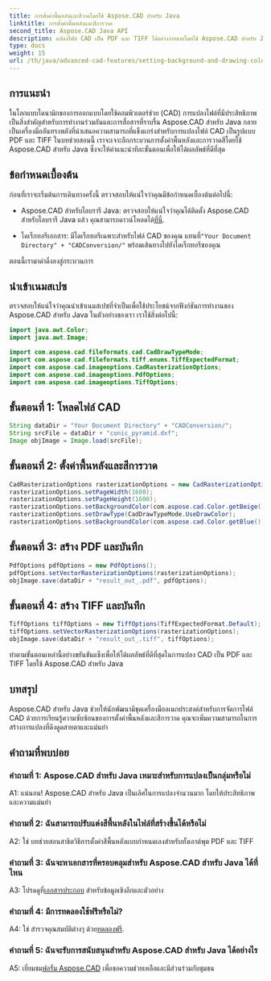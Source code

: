```yaml
---
title: การตั้งค่าพื้นหลังและสีวาดโดยใช้ Aspose.CAD สำหรับ Java
linktitle: การตั้งค่าพื้นหลังและสีการวาด
second_title: Aspose.CAD Java API
description: แปลงไฟล์ CAD เป็น PDF และ TIFF ได้อย่างง่ายดายโดยใช้ Aspose.CAD สำหรับ Java ตั้งค่าพื้นหลังและสีวาดภาพแบบกำหนดเองเพื่อผลลัพธ์ที่สวยงามน่าทึ่ง
type: docs
weight: 15
url: /th/java/advanced-cad-features/setting-background-and-drawing-color/
---
```

## การแนะนำ

ในโลกแบบไดนามิกของการออกแบบโดยใช้คอมพิวเตอร์ช่วย (CAD) การแปลงไฟล์ที่มีประสิทธิภาพเป็นสิ่งสำคัญสำหรับการทำงานร่วมกันและการสื่อสารที่ราบรื่น Aspose.CAD สำหรับ Java กลายเป็นเครื่องมืออันทรงพลังที่นำเสนอความสามารถที่แข็งแกร่งสำหรับการแปลงไฟล์ CAD เป็นรูปแบบ PDF และ TIFF ในบทช่วยสอนนี้ เราจะเจาะลึกกระบวนการตั้งค่าพื้นหลังและการวาดสีโดยใช้ Aspose.CAD สำหรับ Java ซึ่งจะให้คำแนะนำทีละขั้นตอนเพื่อให้ได้ผลลัพธ์ที่ดีที่สุด

## ข้อกำหนดเบื้องต้น

ก่อนที่เราจะเริ่มต้นการเดินทางครั้งนี้ ตรวจสอบให้แน่ใจว่าคุณมีข้อกำหนดเบื้องต้นต่อไปนี้:

-  Aspose.CAD สำหรับไลบรารี Java: ตรวจสอบให้แน่ใจว่าคุณได้ติดตั้ง Aspose.CAD สำหรับไลบรารี Java แล้ว คุณสามารถดาวน์โหลดได้[ที่นี่](https://releases.aspose.com/cad/java/).

-  ไดเร็กทอรีเอกสาร: มีไดเร็กทอรีเฉพาะสำหรับไฟล์ CAD ของคุณ แทนที่`"Your Document Directory" + "CADConversion/"` พร้อมเส้นทางไปยังไดเร็กทอรีของคุณ

ตอนนี้เรามาดำดิ่งลงสู่กระบวนการ

## นำเข้าเนมสเปซ

ตรวจสอบให้แน่ใจว่าคุณนำเข้าเนมสเปซที่จำเป็นเพื่อใช้ประโยชน์จากฟังก์ชันการทำงานของ Aspose.CAD สำหรับ Java ในตัวอย่างของเรา เราใช้สิ่งต่อไปนี้:

```java
import java.awt.Color;
import java.awt.Image;

import com.aspose.cad.fileformats.cad.CadDrawTypeMode;
import com.aspose.cad.fileformats.tiff.enums.TiffExpectedFormat;
import com.aspose.cad.imageoptions.CadRasterizationOptions;
import com.aspose.cad.imageoptions.PdfOptions;
import com.aspose.cad.imageoptions.TiffOptions;
```

## ขั้นตอนที่ 1: โหลดไฟล์ CAD

```java
String dataDir = "Your Document Directory" + "CADConversion/";
String srcFile = dataDir + "conic_pyramid.dxf";
Image objImage = Image.load(srcFile);
```

## ขั้นตอนที่ 2: ตั้งค่าพื้นหลังและสีการวาด

```java
CadRasterizationOptions rasterizationOptions = new CadRasterizationOptions();
rasterizationOptions.setPageWidth(1600);
rasterizationOptions.setPageHeight(1600);
rasterizationOptions.setBackgroundColor(com.aspose.cad.Color.getBeige());
rasterizationOptions.setDrawType(CadDrawTypeMode.UseDrawColor);
rasterizationOptions.setBackgroundColor(com.aspose.cad.Color.getBlue());
```

## ขั้นตอนที่ 3: สร้าง PDF และบันทึก

```java
PdfOptions pdfOptions = new PdfOptions();
pdfOptions.setVectorRasterizationOptions(rasterizationOptions);
objImage.save(dataDir + "result_out_.pdf", pdfOptions);
```

## ขั้นตอนที่ 4: สร้าง TIFF และบันทึก

```java
TiffOptions tiffOptions = new TiffOptions(TiffExpectedFormat.Default);
tiffOptions.setVectorRasterizationOptions(rasterizationOptions);
objImage.save(dataDir + "result_out_.tiff", tiffOptions);
```

ทำตามขั้นตอนเหล่านี้อย่างขยันขันแข็งเพื่อให้ได้ผลลัพธ์ที่ดีที่สุดในการแปลง CAD เป็น PDF และ TIFF โดยใช้ Aspose.CAD สำหรับ Java

## บทสรุป

Aspose.CAD สำหรับ Java ช่วยให้นักพัฒนามีชุดเครื่องมืออเนกประสงค์สำหรับการจัดการไฟล์ CAD ด้วยการเรียนรู้ความซับซ้อนของการตั้งค่าพื้นหลังและสีการวาด คุณจะเพิ่มความสามารถในการสร้างการแปลงที่ดึงดูดสายตาและแม่นยำ

## คำถามที่พบบ่อย

### คำถามที่ 1: Aspose.CAD สำหรับ Java เหมาะสำหรับการแปลงเป็นกลุ่มหรือไม่

A1: แน่นอน! Aspose.CAD สำหรับ Java เป็นเลิศในการแปลงจำนวนมาก โดยให้ประสิทธิภาพและความแม่นยำ

### คำถามที่ 2: ฉันสามารถปรับแต่งสีพื้นหลังในไฟล์ที่สร้างขึ้นได้หรือไม่

A2: ใช่ บทช่วยสอนสาธิตวิธีการตั้งค่าสีพื้นหลังแบบกำหนดเองสำหรับทั้งเอาต์พุต PDF และ TIFF

### คำถามที่ 3: ฉันจะหาเอกสารที่ครอบคลุมสำหรับ Aspose.CAD สำหรับ Java ได้ที่ไหน

 A3: โปรดดูที่[เอกสารประกอบ](https://reference.aspose.com/cad/java/) สำหรับข้อมูลเชิงลึกและตัวอย่าง

### คำถามที่ 4: มีการทดลองใช้ฟรีหรือไม่?

 A4: ใช่ สำรวจคุณสมบัติต่างๆ ด้วย[ทดลองฟรี](https://releases.aspose.com/).

### คำถามที่ 5: ฉันจะรับการสนับสนุนสำหรับ Aspose.CAD สำหรับ Java ได้อย่างไร

A5: เยี่ยมชม[ฟอรั่ม Aspose.CAD](https://forum.aspose.com/c/cad/19) เพื่อขอความช่วยเหลือและมีส่วนร่วมกับชุมชน
